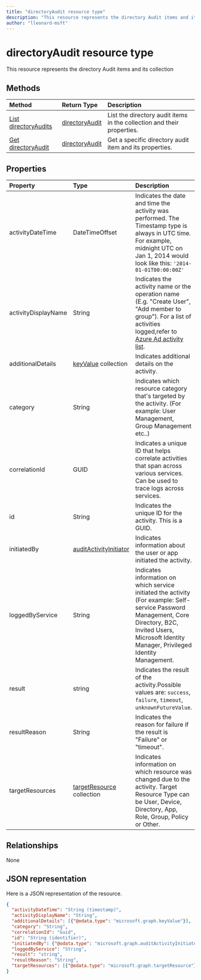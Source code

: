 ```yaml
---
title: "directoryAudit resource type"
description: "This resource represents the directory Audit items and its collection"
author: "lleonard-msft"
---
```


# directoryAudit resource type
This resource represents the directory Audit items and its collection


## Methods

| Method		   | Return Type	|Description|
|:---------------|:--------|:----------|
|[List directoryAudits](../api/directoryaudit-list.md) | [directoryAudit](directoryaudit.md) |List the directory audit items in the collection and their properties.|
|[Get directoryAudit](../api/directoryaudit-get.md) | [directoryAudit](directoryaudit.md) |Get a specific directory audit item and its properties.|


## Properties
| Property	   | Type	|Description|
|:---------------|:--------|:----------|
|activityDateTime|DateTimeOffset|Indicates the date and time the activity was performed. The Timestamp type is always in UTC time. For example, midnight UTC on Jan 1, 2014 would look like this: `'2014-01-01T00:00:00Z'`|
|activityDisplayName|String|Indicates the activity name or the operation name (E.g. "Create User", "Add member to group"). For a list of activities logged,refer to [Azure Ad activity list](https://docs.microsoft.com/en-us/azure/active-directory/active-directory-reporting-activity-audit-logs#azure-ad-audit-activity-list).|
|additionalDetails|[keyValue](keyvalue.md) collection|Indicates additional details on the activity.|
|category|String|Indicates which resource category that's targeted by the activity. (For example: User Management, Group Management etc..)|
|correlationId|GUID|Indicates a unique ID that helps correlate activities that span across various services. Can be used to trace logs across services.|
|id|String| Indicates the unique ID for the activity. This is a GUID.|
|initiatedBy|[auditActivityInitiator](auditactivityinitiator.md)|Indicates information about the user or app initiated the activity.|
|loggedByService|String|Indicates information on which service initiated the activity (For example: Self-service Password Management, Core Directory, B2C, Invited Users, Microsoft Identity Manager, Privileged Identity Management.|
|result|string| Indicates the result of the activity.Possible values are: `success`, `failure`, `timeout`, `unknownFutureValue`.||
|resultReason|String|Indicates the reason for failure if the result is "Failure" or "timeout".|
|targetResources|[targetResource](targetresource.md) collection|Indicates information on which resource was changed due to the activity. Target Resource Type can be User, Device, Directory, App, Role, Group, Policy or Other.

## Relationships
None


## JSON representation

Here is a JSON representation of the resource.

<!-- {
  "blockType": "resource",
  "optionalProperties": [

  ],
  "@odata.type": "microsoft.graph.directoryAudit"
}-->

```json
{
  "activityDateTime": "String (timestamp)",
  "activityDisplayName": "String",
  "additionalDetails": [{"@odata.type": "microsoft.graph.keyValue"}],
  "category": "String",
  "correlationId": "Guid",
  "id": "String (identifier)",
  "initiatedBy": {"@odata.type": "microsoft.graph.auditActivityInitiator"},
  "loggedByService": "String",
  "result": "string",
  "resultReason": "String",
  "targetResources": [{"@odata.type": "microsoft.graph.targetResource"}]
}

```

<!-- uuid: 8fcb5dbc-d5aa-4681-8e31-b001d5168d79
2015-10-25 14:57:30 UTC -->
<!-- {
  "type": "#page.annotation",
  "description": "directoryAudit resource",
  "keywords": "",
  "section": "documentation",
  "tocPath": ""
}-->